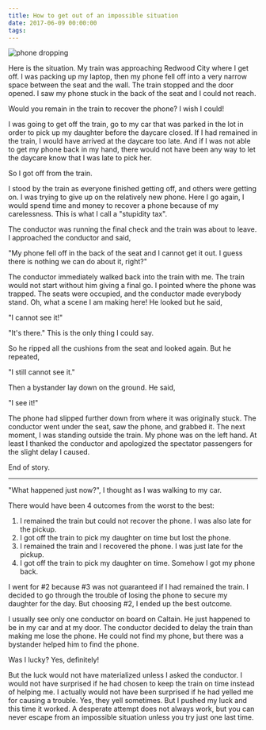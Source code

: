 ```yaml
---
title: How to get out of an impossible situation
date: 2017-06-09 00:00:00
tags:
---
```


![phone dropping](https://c1.staticflickr.com/5/4253/34381405683_df6f534311_h.jpg)

Here is the situation.  My train was approaching Redwood City where I get off.
I was packing up my laptop, then my phone fell off into a very narrow space
between the seat and the wall. The train stopped and the door opened. I saw
my phone stuck in the back of the seat and I could not reach.

Would you remain in the train to recover the phone? I wish I could!

I was going to get off the train, go to my car that was parked in the lot in
order to pick up my daughter before the daycare closed. If I had remained in
the train, I would have arrived at the daycare too late. And if I was not able
to get my phone back in my hand, there would not have been any way to let the
daycare know that I was late to pick her.

So I got off from the train.

I stood by the train as everyone finished getting off, and others were getting
on. I was trying to give up on the relatively new phone. Here I go again, I
would spend time and money to recover a phone because of my carelessness. This
is what I call a "stupidity tax".

The conductor was running the final check and the train was about to leave.
I approached the conductor and said,

"My phone fell off in the back of the seat and I cannot get it out. I guess
there is nothing we can do about it, right?"

The conductor immediately walked back into the train with me. The train would
not start without him giving a final go. I pointed where the phone was trapped.
The seats were occupied, and the conductor made everybody stand. Oh, what a
scene I am making here! He looked but he said,

"I cannot see it!"

"It's there." This is the only thing I could say.

So he ripped all the cushions from the seat and looked again. But he repeated,

"I still cannot see it."

Then a bystander lay down on the ground. He said,

"I see it!"

The phone had slipped further down from where it was originally stuck. The
conductor went under the seat, saw the phone, and grabbed it. The next moment,
I was standing outside the train. My phone was on the left hand. At least I
thanked the conductor and apologized the spectator passengers for the slight
delay I caused.

End of story.

----

"What happened just now?", I thought as I was walking to my car.

There would have been 4 outcomes from the worst to the best:

1. I remained the train but could not recover the phone. I was also late for
   the pickup.
2. I got off the train to pick my daughter on time but lost the phone.
3. I remained the train and I recovered the phone. I was just late for
   the pickup.
4. I got off the train to pick my daughter on time. Somehow I got my phone back.

I went for #2 because #3 was not guaranteed if I had remained the train. I
decided to go through the trouble of losing the phone to secure my daughter for
the day. But choosing #2, I ended up the best outcome.

I usually see only one conductor on board on Caltain. He just happened to be
in my car and at my door. The conductor decided to delay the train than making
me lose the phone.  He could not find my phone, but there was a bystander
helped him to find the phone.

Was I lucky? Yes, definitely!

But the luck would not have materialized unless I asked the conductor. I would
not have surprised if he had chosen to keep the train on time instead of
helping me.  I actually would not have been surprised if he had yelled me for
causing a trouble. Yes, they yell sometimes. But I pushed my luck and this time
it worked. A desperate attempt does not always work, but you can never escape
from an impossible situation unless you try just one last time.
